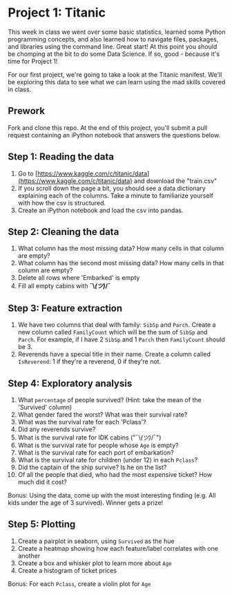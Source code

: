 # Project 1: Titanic

This week in class we went over some basic statistics, learned some Python programming concepts, and also learned how to navigate files, packages, and libraries using the command line. Great start! At this point you should be chomping at the bit to do some Data Science. If so, good - because it's time for Project 1!

For our first project, we're going to take a look at the Titanic manifest. We'll be exploring this data to see what we can learn using the mad skills covered in class.

## Prework
Fork and clone this repo. At the end of this project, you'll submit a pull request containing an iPython notebook that answers the questions below.

## Step 1: Reading the data

1. Go to [https://www.kaggle.com/c/titanic/data](https://www.kaggle.com/c/titanic/data) and download the "train.csv"
2. If you scroll down the page a bit, you should see a data dictionary explaining each of the columns. Take a minute to familiarize yourself with how the csv is structured.
3. Create an iPython notebook and load the csv into pandas.

## Step 2: Cleaning the data
1. What column has the most missing data? How many cells in that column are empty?
2. What column has the second most missing data? How many cells in that column are empty?
3. Delete all rows where 'Embarked' is empty
4. Fill all empty cabins with **¯\\_(ツ)_/¯**

## Step 3: Feature extraction
1.  We have two columns that deal with family: `SibSp` and `Parch`. Create a new column called `FamilyCount` which will be the sum of `SibSp` and `Parch`. For example, if I have 2 `SibSp` and 1 `Parch` then `FamilyCount` should be 3.
2. Reverends have a special title in their name. Create a column called `IsReverend`: 1 if they're a reverend, 0 if they're not.

## Step 4: Exploratory analysis
1. What `percentage` of people survived? (Hint: take the mean of the 'Survived' column)
2. What gender fared the worst? What was their survival rate?
3. What was the survival rate for each 'Pclass'?
4. Did any reverends survive?
5. What is the survival rate for IDK cabins ("¯\\_(ツ)_/¯")
6. What is the survival rate for people whose `Age` is empty?
7. What is the survival rate for each port of embarkation?
8. What is the survival rate for children (under 12) in each `Pclass`?
9. Did the captain of the ship survive? Is he on the list?
10. Of all the people that died, who had the most expensive ticket? How much did it cost?

Bonus: Using the data, come up with the most interesting finding (e.g. All kids under the age of 3 survived). Winner gets a prize!

## Step 5: Plotting
1. Create a pairplot in seaborn, using `Survived` as the hue
2. Create a heatmap showing how each feature/label correlates with one another
3. Create a box and whisker plot to learn more about `Age`
4. Create a histogram of ticket prices

Bonus: For each `Pclass`, create a violin plot for `Age`

